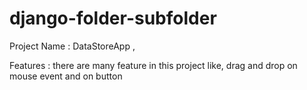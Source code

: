 # django-folder-subfolder
Project Name : DataStoreApp ,

Features : there are many feature in this project like, drag and drop on mouse event and on button
